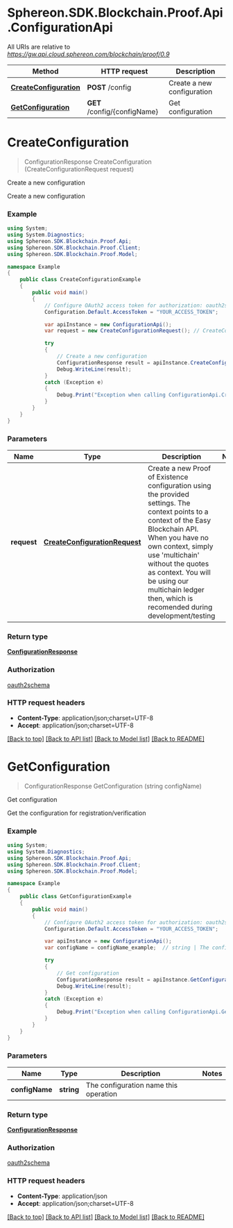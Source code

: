# Sphereon.SDK.Blockchain.Proof.Api.ConfigurationApi

All URIs are relative to *https://gw.api.cloud.sphereon.com/blockchain/proof/0.9*

Method | HTTP request | Description
------------- | ------------- | -------------
[**CreateConfiguration**](ConfigurationApi.md#createconfiguration) | **POST** /config | Create a new configuration
[**GetConfiguration**](ConfigurationApi.md#getconfiguration) | **GET** /config/{configName} | Get configuration


<a name="createconfiguration"></a>
# **CreateConfiguration**
> ConfigurationResponse CreateConfiguration (CreateConfigurationRequest request)

Create a new configuration

Create a new configuration

### Example
```csharp
using System;
using System.Diagnostics;
using Sphereon.SDK.Blockchain.Proof.Api;
using Sphereon.SDK.Blockchain.Proof.Client;
using Sphereon.SDK.Blockchain.Proof.Model;

namespace Example
{
    public class CreateConfigurationExample
    {
        public void main()
        {
            // Configure OAuth2 access token for authorization: oauth2schema
            Configuration.Default.AccessToken = "YOUR_ACCESS_TOKEN";

            var apiInstance = new ConfigurationApi();
            var request = new CreateConfigurationRequest(); // CreateConfigurationRequest | Create a new Proof of Existence configuration using the provided settings. The context points to a context of the Easy Blockchain API. When you have no own context, simply use 'multichain' without the quotes as context. You will be using our multichain ledger then, which is recomended during development/testing

            try
            {
                // Create a new configuration
                ConfigurationResponse result = apiInstance.CreateConfiguration(request);
                Debug.WriteLine(result);
            }
            catch (Exception e)
            {
                Debug.Print("Exception when calling ConfigurationApi.CreateConfiguration: " + e.Message );
            }
        }
    }
}
```

### Parameters

Name | Type | Description  | Notes
------------- | ------------- | ------------- | -------------
 **request** | [**CreateConfigurationRequest**](CreateConfigurationRequest.md)| Create a new Proof of Existence configuration using the provided settings. The context points to a context of the Easy Blockchain API. When you have no own context, simply use &#39;multichain&#39; without the quotes as context. You will be using our multichain ledger then, which is recomended during development/testing | 

### Return type

[**ConfigurationResponse**](ConfigurationResponse.md)

### Authorization

[oauth2schema](../README.md#oauth2schema)

### HTTP request headers

 - **Content-Type**: application/json;charset=UTF-8
 - **Accept**: application/json;charset=UTF-8

[[Back to top]](#) [[Back to API list]](../README.md#documentation-for-api-endpoints) [[Back to Model list]](../README.md#documentation-for-models) [[Back to README]](../README.md)

<a name="getconfiguration"></a>
# **GetConfiguration**
> ConfigurationResponse GetConfiguration (string configName)

Get configuration

Get the configuration for registration/verification

### Example
```csharp
using System;
using System.Diagnostics;
using Sphereon.SDK.Blockchain.Proof.Api;
using Sphereon.SDK.Blockchain.Proof.Client;
using Sphereon.SDK.Blockchain.Proof.Model;

namespace Example
{
    public class GetConfigurationExample
    {
        public void main()
        {
            // Configure OAuth2 access token for authorization: oauth2schema
            Configuration.Default.AccessToken = "YOUR_ACCESS_TOKEN";

            var apiInstance = new ConfigurationApi();
            var configName = configName_example;  // string | The configuration name this operation

            try
            {
                // Get configuration
                ConfigurationResponse result = apiInstance.GetConfiguration(configName);
                Debug.WriteLine(result);
            }
            catch (Exception e)
            {
                Debug.Print("Exception when calling ConfigurationApi.GetConfiguration: " + e.Message );
            }
        }
    }
}
```

### Parameters

Name | Type | Description  | Notes
------------- | ------------- | ------------- | -------------
 **configName** | **string**| The configuration name this operation | 

### Return type

[**ConfigurationResponse**](ConfigurationResponse.md)

### Authorization

[oauth2schema](../README.md#oauth2schema)

### HTTP request headers

 - **Content-Type**: application/json
 - **Accept**: application/json;charset=UTF-8

[[Back to top]](#) [[Back to API list]](../README.md#documentation-for-api-endpoints) [[Back to Model list]](../README.md#documentation-for-models) [[Back to README]](../README.md)

